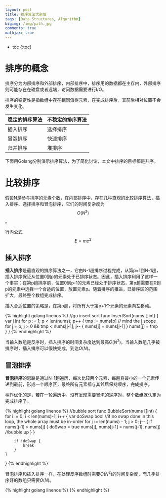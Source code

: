 ```yaml
---
layout: post
title: 排序算法大杂烩
tags: [Data Structures, Algorithm]
bigimg: /img/path.jpg
comments: true
mathjax: true
---
```


* toc
{:toc}

# 排序的概念

排序分为内部排序和外部排序，内部排序中，排序用的数据都在主存内，外部排序则可能存在在磁盘或者远端，访问数据需要进行I/O。

排序的稳定性是指数组中存在相同值得元素，在完成排序后，其前后相对位置不会发生变化。

| 稳定的排序算法 | 不稳定的排序算法 |
| :----------- |:------------- |
| 插入排序 | 选择排序 |
| 冒泡排序 | 快速排序 |
| 归并排序 | 堆排序   |

下面用Golang分别演示排序算法，为了简化讨论，本文中排序的目标都是升序。

# 比较排序

假设N是参与排序的元素个数，在内部排序中，存在几种直观的比较排序算法，插入排序、选择排序和冒泡排序，它们的时间复杂度为$$O(N^2)$$。

行内公式 $$E=mc^2$$

## 插入排序

**插入排序**是最直观的排序算法之一，它由N-1趟排序过程完成，从第p=1到N-1趟，插入排序保证从位置0到p的元素处于已排序状态。因此，插入排序利用了这样一个事实：在第p趟排序前，位置0到p-1的元素已经处于排序状态，第p趟需要在0到p的元素中选择一个合适的位置，放置元素p。随着排序的推进，已排序区的范围扩大，最终整个数组完成排序。

插入合适位置的策略是，在第p趟，将所有大于第p+1个元素的元素向左移动。

{% highlight golang linenos %}
//go insert sort
func InsertSort(nums []int) {
	var j int
	for p := 1; p < len(nums); p++ {
		tmp := nums[p]
		// mind the j scope
		for j = p; j > 0 && tmp < nums[j-1]; j-- {
			nums[j] = nums[j-1]
		}
		nums[j] = tmp
	}
}
{% endhighlight %}

当输入数组是反序时，插入排序的时间复杂度达到最高$O(N^2)$，当输入数组几乎被排序时，插入排序可以很快完成，到达$O(N)$。

## 冒泡排序

**冒泡排序**的思路是通过N-1趟遍历，每次比较两个元素，每趟将最小的一个元素传递到最前，形成一个顺序区，最终所有元素都与其邻居保持顺序，完成排序。

稍作优化的是，若在一轮遍历中，没有发现需要冒泡的逆序对，整个数组就认定为完成排序了。

{% highlight golang linenos %}
//bubble sort
func BubbleSort(nums []int) {
	for i := 0; i < len(nums)-1; i++ {
		var doSwap bool //if no swap done in this loop, the whole array must be in-order
		for j := len(nums) - 1; j > 0; j-- {
			if nums[j-1] > nums[j] {
				doSwap = true
				nums[j], nums[j-1] = nums[j-1], nums[j] //bubble up
			}
		}

		if !doSwap {
			break
		}
	}
}
{% endhighlight %}

冒泡排序和插入排序一样，在处理反序数组时需要$O(N^2)$的时间复杂度，而几乎排序好的数组只需要$O(N)$。

{% highlight golang linenos %}
{% endhighlight %}